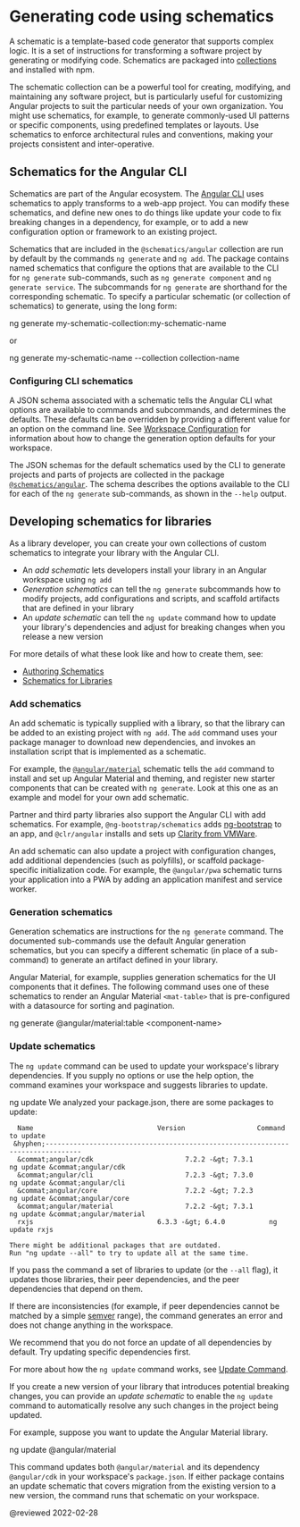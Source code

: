 # Generating code using schematics

A schematic is a template-based code generator that supports complex logic.
It is a set of instructions for transforming a software project by generating or modifying code.
Schematics are packaged into [collections](guide/glossary#collection) and installed with npm.

The schematic collection can be a powerful tool for creating, modifying, and maintaining any software project, but is particularly useful for customizing Angular projects to suit the particular needs of your own organization.
You might use schematics, for example, to generate commonly-used UI patterns or specific components, using predefined templates or layouts.
Use schematics to enforce architectural rules and conventions, making your projects consistent and inter-operative.

## Schematics for the Angular CLI

Schematics are part of the Angular ecosystem.
The [Angular CLI](guide/glossary#cli)  uses schematics to apply transforms to a web-app project.
You can modify these schematics, and define new ones to do things like update your code to fix breaking changes in a dependency, for example, or to add a new configuration option or framework to an existing project.

Schematics that are included in the `@schematics/angular` collection are run by default by the commands `ng generate` and `ng add`.
The package contains named schematics that configure the options that are available to the CLI for `ng generate` sub-commands, such as `ng generate component` and `ng generate service`.
The subcommands for `ng generate` are shorthand for the corresponding schematic.
To specify a particular schematic \(or collection of schematics\) to generate, using the long form:

<code-example format="shell" language="shell">

ng generate my-schematic-collection:my-schematic-name

</code-example>

or

<code-example format="shell" language="shell">

ng generate my-schematic-name --collection collection-name

</code-example>

### Configuring CLI schematics

A JSON schema associated with a schematic tells the Angular CLI what options are available to commands and subcommands, and determines the defaults.
These defaults can be overridden by providing a different value for an option on the command line.
See [Workspace Configuration](guide/workspace-config) for information about how to change the generation option defaults for your workspace.

The JSON schemas for the default schematics used by the CLI to generate projects and parts of projects are collected in the package [`@schematics/angular`](https://github.com/angular/angular-cli/tree/main/packages/schematics/angular).
The schema describes the options available to the CLI for each of the `ng generate` sub-commands, as shown in the `--help` output.

## Developing schematics for libraries

As a library developer, you can create your own collections of custom schematics to integrate your library with the Angular CLI.

*   An *add schematic* lets developers install your library in an Angular workspace using `ng add`
*   *Generation schematics* can tell the `ng generate` subcommands how to modify projects, add configurations and scripts, and scaffold artifacts that are defined in your library
*   An *update schematic* can tell the `ng update` command how to update your library's dependencies and adjust for breaking changes when you release a new version

For more details of what these look like and how to create them, see:

*   [Authoring Schematics](guide/schematics-authoring)
*   [Schematics for Libraries](guide/schematics-for-libraries)

### Add schematics

An add schematic is typically supplied with a library, so that the library can be added to an existing project with `ng add`.
The `add` command uses your package manager to download new dependencies, and invokes an installation script that is implemented as a schematic.

For example, the [`@angular/material`](https://material.angular.io/guide/schematics) schematic tells the `add` command to install and set up Angular Material and theming, and register new starter components that can be created with `ng generate`.
Look at this one as an example and model for your own add schematic.

Partner and third party libraries also support the Angular CLI with add schematics.
For example, `@ng-bootstrap/schematics` adds [ng-bootstrap](https://ng-bootstrap.github.io)  to an app, and  `@clr/angular` installs and sets up [Clarity from VMWare](https://vmware.github.io/clarity/documentation/v1.0/get-started).

An add schematic can also update a project with configuration changes, add additional dependencies \(such as polyfills\), or scaffold package-specific initialization code.
For example, the `@angular/pwa` schematic turns your application into a PWA by adding an application manifest and service worker.

### Generation schematics

Generation schematics are instructions for the `ng generate` command.
The documented sub-commands use the default Angular generation schematics, but you can specify a different schematic \(in place of a sub-command\) to generate an artifact defined in your library.

Angular Material, for example, supplies generation schematics for the UI components that it defines.
The following command uses one of these schematics to render an Angular Material `<mat-table>` that is pre-configured with a datasource for sorting and pagination.

<code-example format="shell" language="shell">

ng generate &commat;angular/material:table &lt;component-name&gt;

</code-example>

### Update schematics

 The `ng update` command can be used to update your workspace's library dependencies.
 If you supply no options or use the help option, the command examines your workspace and suggests libraries to update.

<code-example format="shell" language="shell">

ng update
    We analyzed your package.json, there are some packages to update:

      Name                               Version                  Command to update
     &hyphen;-------------------------------------------------------------------------------
      &commat;angular/cdk                       7.2.2 -&gt; 7.3.1           ng update &commat;angular/cdk
      &commat;angular/cli                       7.2.3 -&gt; 7.3.0           ng update &commat;angular/cli
      &commat;angular/core                      7.2.2 -&gt; 7.2.3           ng update &commat;angular/core
      &commat;angular/material                  7.2.2 -&gt; 7.3.1           ng update &commat;angular/material
      rxjs                               6.3.3 -&gt; 6.4.0           ng update rxjs

    There might be additional packages that are outdated.
    Run "ng update --all" to try to update all at the same time.

</code-example>

If you pass the command a set of libraries to update \(or the `--all` flag\), it updates those libraries, their peer dependencies, and the peer dependencies that depend on them.

<div class="alert is-helpful">

If there are inconsistencies \(for example, if peer dependencies cannot be matched by a simple [semver](https://semver.io) range\), the command generates an error and does not change anything in the workspace.

We recommend that you do not force an update of all dependencies by default.
Try updating specific dependencies first.

For more about how the `ng update` command works, see [Update Command](https://github.com/angular/angular-cli/blob/main/docs/specifications/update.md).

</div>

If you create a new version of your library that introduces potential breaking changes, you can provide an *update schematic* to enable the `ng update` command to automatically resolve any such changes in the project being updated.

For example, suppose you want to update the Angular Material library.

<code-example format="shell" language="shell">
ng update &commat;angular/material
</code-example>

This command updates both `@angular/material` and its dependency `@angular/cdk` in your workspace's `package.json`.
If either package contains an update schematic that covers migration from the existing version to a new version, the command runs that schematic on your workspace.

<!-- links -->

<!-- external links -->

<!-- end links -->

@reviewed 2022-02-28
